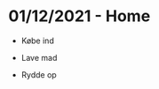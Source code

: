# 01/12/2021 - Home
* Købe ind

* Lave mad

* Rydde op

<!-- {BearID:6E90A765-2FAA-4F2E-87AC-1AB576222848-83270-000005938138BABF} -->
